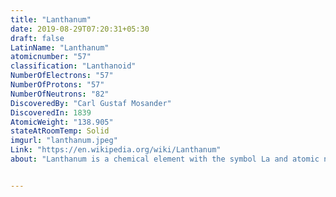 ```yaml
---
title: "Lanthanum"
date: 2019-08-29T07:20:31+05:30
draft: false
LatinName: "Lanthanum"
atomicnumber: "57"
classification: "Lanthanoid"
NumberOfElectrons: "57"
NumberOfProtons: "57"
NumberOfNeutrons: "82" 
DiscoveredBy: "Carl Gustaf Mosander" 
DiscoveredIn: 1839
AtomicWeight: "138.905"
stateAtRoomTemp: Solid
imgurl: "lanthanum.jpeg"
Link: "https://en.wikipedia.org/wiki/Lanthanum"
about: "Lanthanum is a chemical element with the symbol La and atomic number 57. It is a soft, ductile, silvery-white metal that tarnishes slowly when exposed to air and is soft enough to be cut with a knife. It is the eponym of the lanthanide series, a group of 15 similar elements between lanthanum and lutetium in the periodic table, of which lanthanum is the first and the prototype. It is also sometimes considered the first element of the 6th-period transition metals, which would put it in group 3, although lutetium is sometimes placed in this position instead. Lanthanum is traditionally counted among the rare earth elements."


---
```



